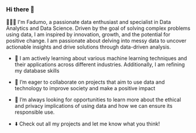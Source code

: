 ### Hi there 👋

👩🏽‍💻 I'm Fadumo, a passionate data enthusiast and specialist in Data Analytics and Data Science. Driven by the goal of solving complex problems using data, I am inspired by innovation, growth, and the potential for positive change. I am passionate about delving into messy data to uncover actionable insights and drive solutions through data-driven analysis.

- 🌱 I am actively learning about various machine learning techniques and their applications across different industries.  Additionally, I am refining my database skills

- 👯 I’m eager to collaborate on projects that aim to use data and technology to improve society and make a positive impact

- 🤔 I’m always looking for opportunities to learn more about the ethical and privacy implications of using data and how we can ensure its responsible use.

- ⬇️ Check out all my projects and let me know what you think! 

